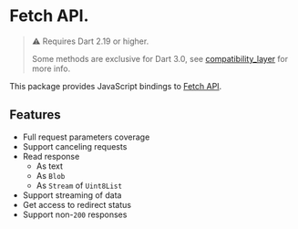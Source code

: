 # Fetch API.

> ⚠️ Requires Dart 2.19 or higher.
>
> Some methods are exclusive for Dart 3.0, see [compatibility_layer](lib/compatibility_layer.dart) for more info.

This package provides JavaScript bindings to [Fetch API](https://developer.mozilla.org/en-US/docs/Web/API/Fetch_API).

## Features

* Full request parameters coverage
* Support canceling requests
* Read response
  * As text
  * As `Blob`
  * As `Stream` of `Uint8List`
* Support streaming of data
* Get access to redirect status
* Support non-`200` responses
